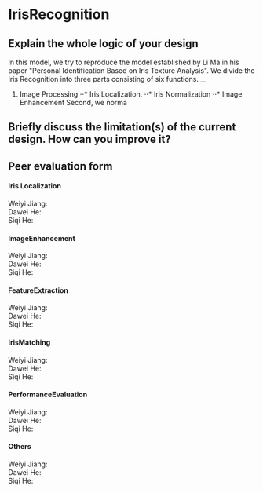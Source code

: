 # IrisRecognition
## Explain the whole logic of your design
In this model, we try to reproduce the model established by Li Ma in his paper "Personal Identification Based on Iris Texture Analysis". 
We divide the Iris Recognition into three parts consisting of six functions. __
1. Image Processing
⋅⋅* Iris Localization. 
⋅⋅* Iris Normalization
⋅⋅* Image Enhancement
Second, we norma
## Briefly discuss the limitation(s) of the current design. How can you improve it?
## Peer evaluation form


#### Iris Localization 
Weiyi Jiang: <br />
Dawei He: <br />
Siqi He: <br />
#### ImageEnhancement
Weiyi Jiang: <br />
Dawei He: <br />
Siqi He: <br />
#### FeatureExtraction
Weiyi Jiang: <br />
Dawei He: <br />
Siqi He: <br />
#### IrisMatching
Weiyi Jiang: <br />
Dawei He: <br />
Siqi He: <br />
#### PerformanceEvaluation
Weiyi Jiang: <br />
Dawei He: <br />
Siqi He: <br />
#### Others
Weiyi Jiang: <br />
Dawei He: <br />
Siqi He: <br />



